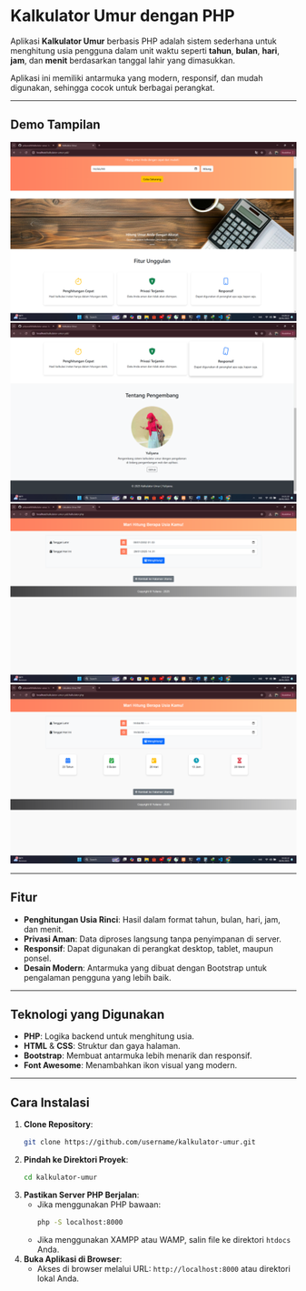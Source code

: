 # Kalkulator Umur dengan PHP

Aplikasi **Kalkulator Umur** berbasis PHP adalah sistem sederhana untuk menghitung usia pengguna dalam unit waktu seperti **tahun**, **bulan**, **hari**, **jam**, dan **menit** berdasarkan tanggal lahir yang dimasukkan. 

Aplikasi ini memiliki antarmuka yang modern, responsif, dan mudah digunakan, sehingga cocok untuk berbagai perangkat.

---

## Demo Tampilan

![screenshoot](img/interface/1.png)
![screenshoot](img/interface/2.png)
![screenshoot](img/interface/3.png)
![screenshoot](img/interface/4.png)

---

## Fitur
- **Penghitungan Usia Rinci**: Hasil dalam format tahun, bulan, hari, jam, dan menit.
- **Privasi Aman**: Data diproses langsung tanpa penyimpanan di server.
- **Responsif**: Dapat digunakan di perangkat desktop, tablet, maupun ponsel.
- **Desain Modern**: Antarmuka yang dibuat dengan Bootstrap untuk pengalaman pengguna yang lebih baik.

---

## Teknologi yang Digunakan
- **PHP**: Logika backend untuk menghitung usia.
- **HTML** & **CSS**: Struktur dan gaya halaman.
- **Bootstrap**: Membuat antarmuka lebih menarik dan responsif.
- **Font Awesome**: Menambahkan ikon visual yang modern.

---

## Cara Instalasi
1. **Clone Repository**:
    ```bash
    git clone https://github.com/username/kalkulator-umur.git
    ```
2. **Pindah ke Direktori Proyek**:
    ```bash
    cd kalkulator-umur
    ```
3. **Pastikan Server PHP Berjalan**:
    - Jika menggunakan PHP bawaan:
      ```bash
      php -S localhost:8000
      ```
    - Jika menggunakan XAMPP atau WAMP, salin file ke direktori `htdocs` Anda.
4. **Buka Aplikasi di Browser**:
    - Akses di browser melalui URL: `http://localhost:8000` atau direktori lokal Anda.


